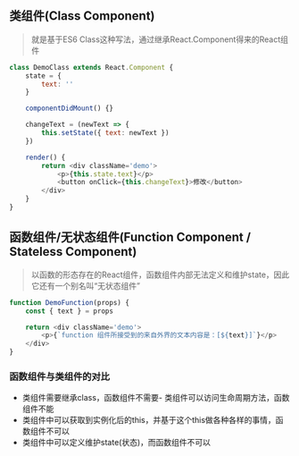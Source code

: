 ## 类组件(Class Component)
> 就是基于ES6 Class这种写法，通过继承React.Component得来的React组件
```js
class DemoClass extends React.Component {
    state = {
        text: ''
    }

    componentDidMount() {}

    changeText = (newText => {
        this.setState({ text: newText })
    })

    render() {
        return <div className='demo'>
            <p>{this.state.text}</p>
            <button onClick={this.changeText}>修改</button>
        </div>
    }
}
```

## 函数组件/无状态组件(Function Component / Stateless Component)
> 以函数的形态存在的React组件，函数组件内部无法定义和维护state，因此它还有一个别名叫“无状态组件”

```js
function DemoFunction(props) {
    const { text } = props

    return <div className='demo'>
        <p>{`function 组件所接受到的来自外界的文本内容是：[${text}]`}</p>
    </div>
}
```

### 函数组件与类组件的对比
- 类组件需要继承class，函数组件不需要- 类组件可以访问生命周期方法，函数组件不能
- 类组件中可以获取到实例化后的this，并基于这个this做各种各样的事情，函数组件不可以
- 类组件中可以定义维护state(状态)，而函数组件不可以